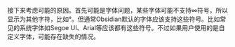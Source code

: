 接下来考虑可能的原因。首先可能是字体问题，某些字体可能不支持∞符号，所以显示为其他字符，比如°。但通常Obsidian默认的字体应该支持这些符号。比如常见的系统字体如Segoe UI、Arial等应该都有这些符号。不过如果用户使用的是自定义字体，可能存在缺失的情况。